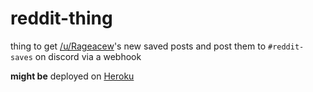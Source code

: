 # reddit-thing
thing to get [/u/Rageacew](https://www.reddit.com/u/Rageacew)'s new saved posts and post them to `#reddit-saves` on discord via a webhook 

**might be** deployed on [Heroku](www.heroku.com)
